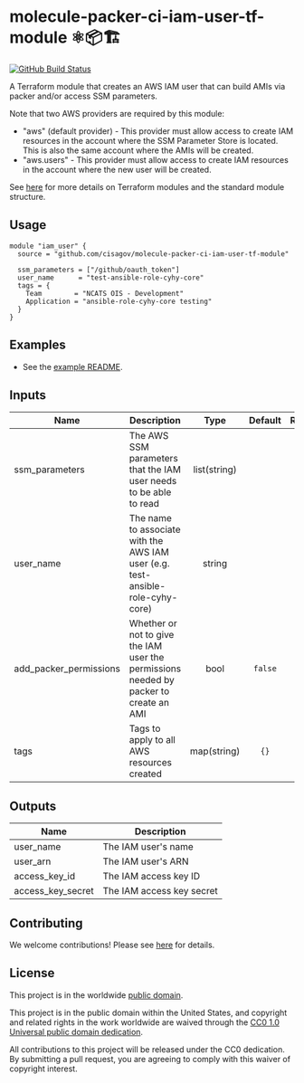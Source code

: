 # molecule-packer-ci-iam-user-tf-module ⚛️📦🏗 #

[![GitHub Build Status](https://github.com/cisagov/molecule-packer-ci-iam-user-tf-module/workflows/build/badge.svg)](https://github.com/cisagov/molecule-packer-ci-iam-user-tf-module/actions)

A Terraform module that creates an AWS IAM user that can build AMIs via
packer and/or access SSM parameters.

Note that two AWS providers are required by this module:

* "aws" (default provider) - This provider must allow access to create IAM
  resources in the account where the SSM Parameter Store is located.  This
  is also the same account where the AMIs will be created.
* "aws.users" - This provider must allow access to create IAM resources in
  the account where the new user will be created.

See [here](https://www.terraform.io/docs/modules/index.html) for more
details on Terraform modules and the standard module structure.

## Usage ##

```hcl
module "iam_user" {
  source = "github.com/cisagov/molecule-packer-ci-iam-user-tf-module"

  ssm_parameters = ["/github/oauth_token"]
  user_name      = "test-ansible-role-cyhy-core"
  tags = {
    Team        = "NCATS OIS - Development"
    Application = "ansible-role-cyhy-core testing"
  }
}
```

## Examples ##

* See the [example README](examples/README.md).

## Inputs ##

| Name | Description | Type | Default | Required |
|------|-------------|:----:|:-------:|:--------:|
| ssm_parameters | The AWS SSM parameters that the IAM user needs to be able to read | list(string) | | yes |
| user_name | The name to associate with the AWS IAM user (e.g. test-ansible-role-cyhy-core) | string | | yes |
| add_packer_permissions | Whether or not to give the IAM user the permissions needed by packer to create an AMI | bool | `false` | no |
| tags | Tags to apply to all AWS resources created | map(string) | `{}` | no |

## Outputs ##

| Name | Description |
|------|-------------|
| user_name | The IAM user's name |
| user_arn | The IAM user's ARN |
| access_key_id | The IAM access key ID |
| access_key_secret | The IAM access key secret |

## Contributing ##

We welcome contributions!  Please see [here](CONTRIBUTING.md) for
details.

## License ##

This project is in the worldwide [public domain](LICENSE).

This project is in the public domain within the United States, and
copyright and related rights in the work worldwide are waived through
the [CC0 1.0 Universal public domain
dedication](https://creativecommons.org/publicdomain/zero/1.0/).

All contributions to this project will be released under the CC0
dedication. By submitting a pull request, you are agreeing to comply
with this waiver of copyright interest.
